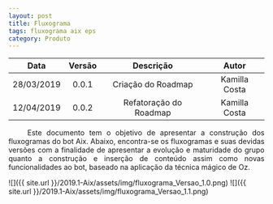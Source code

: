 ```yaml
---
layout: post
title: Fluxograma
tags: fluxograma aix eps
category: Produto
---
```

| Data       | Versão | Descrição                                   | Autor            |
| :--------: | :----: | :-----------------------------------------: | :--------------: |
| 28/03/2019 | 0.0.1  | Criação do Roadmap                  | Kamilla Costa    |
| 12/04/2019 | 0.0.2  | Refatoração do Roadmap                  | Kamilla Costa    |

<p align="justify">&emsp;&emsp; Este documento tem o objetivo de apresentar a construção dos fluxogramas do bot Aix. Abaixo, encontra-se os fluxogramas e suas devidas versões com a finalidade de apresentar a evolução e maturidade do grupo quanto a construção e inserção de conteúdo assim como novas funcionalidades ao bot, baseado na aplicação da técnica mágico de Oz.</p>
<!--more-->
![]({{ site.url }}/2019.1-Aix/assets/img/fluxograma_Versao_1.0.png)
![]({{ site.url }}/2019.1-Aix/assets/img/fluxograma_Versao_1.1.png)

